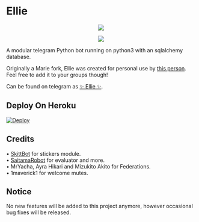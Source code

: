 # Ellie

<p align="center">
  <img src="https://telegra.ph/file/4f469b7e02fa9586f442a.jpg">
</p>
<p align="center">
  <a href="https://www.python.org/"><img src="http://ForTheBadge.com/images/badges/made-with-python.svg"></a>
</p>

A modular telegram Python bot running on python3 with an sqlalchemy database.

Originally a Marie fork, Ellie was created for personal use by [this person](https://t.me/rishuxrose). Feel free to add it to your groups though!

Can be found on telegram as [✨ Ellie ✨](https://t.me/ellie_xbot).

## Deploy On Heroku

[![Deploy](https://www.herokucdn.com/deploy/button.svg)](https://heroku.com/deploy?template=https://github.com/rishudev/ElliexBot)

## Credits
• [SkittBot](https://github.com/skittles9823/SkittBot) for stickers module. </br>
• [SaitamaRobot](https://github.com/AnimeKaizoku/SaitamaRobot) for evaluator and more. </br>
• MrYacha, Ayra Hikari and Mizukito Akito for Federations. </br>
• 1maverick1 for welcome mutes.


## Notice
No new features will be added to this project anymore, however occasional bug fixes will be released.

